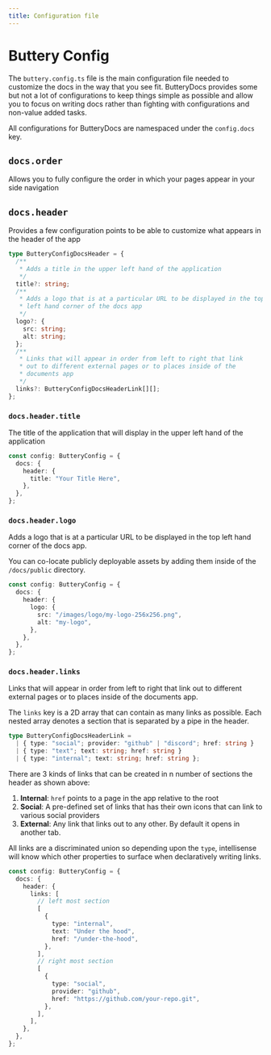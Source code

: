 ```yaml
---
title: Configuration file
---
```


# Buttery Config

The `buttery.config.ts` file is the main configuration file needed to customize the docs in the way that you see fit. ButteryDocs provides some but not a lot of configurations to keep things simple as possible and allow you to focus on writing docs rather than fighting with configurations and non-value added tasks.

All configurations for ButteryDocs are namespaced under the `config.docs` key.

## `docs.order`

Allows you to fully configure the order in which your pages appear in your side navigation

## `docs.header`

Provides a few configuration points to be able to customize what appears in the header of the app

```ts
type ButteryConfigDocsHeader = {
  /**
   * Adds a title in the upper left hand of the application
   */
  title?: string;
  /**
   * Adds a logo that is at a particular URL to be displayed in the top
   * left hand corner of the docs app
   */
  logo?: {
    src: string;
    alt: string;
  };
  /**
   * Links that will appear in order from left to right that link
   * out to different external pages or to places inside of the
   * documents app
   */
  links?: ButteryConfigDocsHeaderLink[][];
};
```

### `docs.header.title`

The title of the application that will display in the upper left hand of the application

```ts
const config: ButteryConfig = {
  docs: {
    header: {
      title: "Your Title Here",
    },
  },
};
```

### `docs.header.logo`

Adds a logo that is at a particular URL to be displayed in the top left hand corner of the docs app.

You can co-locate publicly deployable assets by adding them inside of the `/docs/public` directory.

```ts
const config: ButteryConfig = {
  docs: {
    header: {
      logo: {
        src: "/images/logo/my-logo-256x256.png",
        alt: "my-logo",
      },
    },
  },
};
```

### `docs.header.links`

Links that will appear in order from left to right that link out to different external pages or to places inside of the documents app.

The `links` key is a 2D array that can contain as many links as possible. Each nested array denotes a section that is separated by a pipe in the header.

```ts
type ButteryConfigDocsHeaderLink =
  | { type: "social"; provider: "github" | "discord"; href: string }
  | { type: "text"; text: string; href: string }
  | { type: "internal"; text: string; href: string };
```

There are 3 kinds of links that can be created in n number of sections the header as shown above:

1. **Internal**: `href` points to a page in the app relative to the root
2. **Social**: A pre-defined set of links that has their own icons that can link to various social providers
3. **External**: Any link that links out to any other. By default it opens in another tab.

All links are a discriminated union so depending upon the `type`, intellisense will know which other properties to surface when declaratively writing links.

```ts
const config: ButteryConfig = {
  docs: {
    header: {
      links: [
        // left most section
        [
          {
            type: "internal",
            text: "Under the hood",
            href: "/under-the-hood",
          },
        ],
        // right most section
        [
          {
            type: "social",
            provider: "github",
            href: "https://github.com/your-repo.git",
          },
        ],
      ],
    },
  },
};
```
